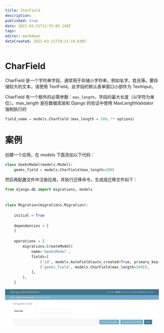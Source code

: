 ```yaml
---
title: CharField
description: 
published: true
date: 2021-03-21T12:55:03.149Z
tags: 
editor: markdown
dateCreated: 2021-03-21T10:11:19.630Z
---
```


# CharField

CharField 是一个字符串字段，通常用于存储小字符串，例如名字，姓氏等。要存储较大的文本，请使用 TextField。此字段的默认表单窗口小部件为 TextInput。

CharField 有一个额外的必需参数：`max_length`，字段的最大长度（以字符为单位）。max_length 是在数据库层和 Django 的验证中使用 MaxLengthValidator 强制执行的 

```python
field_name = models.CharField（max_length = 200，** options）
```

# 案例

创建一个应用，在 models 下面添加以下代码：

```python
class GeeksModel(models.Model):
    geeks_field = models.CharField(max_length=200)
```

然后再配置文件中注册应用，并执行迁移命令，生成成迁移文件如下：

```python
from django.db import migrations, models


class Migration(migrations.Migration):

    initial = True

    dependencies = [
    ]

    operations = [
        migrations.CreateModel(
            name='GeeksModel',
            fields=[
                ('id', models.AutoField(auto_created=True, primary_key=True, serialize=False, verbose_name='ID')),
                ('geeks_field', models.CharField(max_length=200)),
            ],
        ),
    ]
```

![charfield.png](/assets/web框架/django/模型字段/charfield.png)
